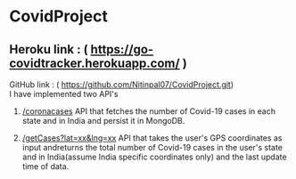 # CovidProject

Heroku link : ( https://go-covidtracker.herokuapp.com/ )
 ---
GitHub link : ( https://github.com/Nitinpal07/CovidProject.git) \
I have implemented two API's 
1. [/coronacases](https://go-covidtracker.herokuapp.com/coronacases) API that fetches the number of Covid-19 cases in each state and in India and persist it in MongoDB.
  
1. [/getCases?lat=xx&lng=xx](https://go-covidtracker.herokuapp.com/getCases?lat=28.7041&lng=77.1025 ) API that takes the user's GPS coordinates as input andreturns the total number of Covid-19 cases in the user's state and in India(assume India specific coordinates only) and the last update time of data.

